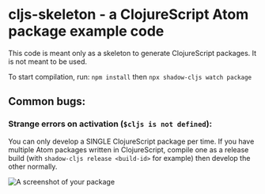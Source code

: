 # cljs-skeleton - a ClojureScript Atom package example code

This code is meant only as a skeleton to generate ClojureScript packages. It is not
meant to be used.

To start compilation, run: `npm install` then `npx shadow-cljs watch package`

## Common bugs:

### Strange errors on activation (`$cljs is not defined`):

You can only develop a SINGLE ClojureScript package per time. If you have multiple
Atom packages written in ClojureScript, compile one as a release build (with
`shadow-cljs release <build-id>` for example) then develop the other normally.

![A screenshot of your package](https://f.cloud.github.com/assets/69169/2290250/c35d867a-a017-11e3-86be-cd7c5bf3ff9b.gif)
